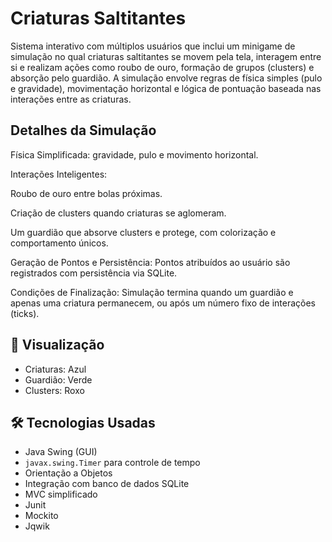 
# Criaturas Saltitantes

  Sistema interativo com múltiplos usuários que inclui um minigame de simulação no qual criaturas saltitantes se movem pela tela, interagem entre si e realizam ações como roubo de ouro, formação de grupos (clusters) e absorção pelo guardião.
A simulação envolve regras de física simples (pulo e gravidade), movimentação horizontal e lógica de pontuação baseada nas interações entre as criaturas.

## Detalhes da Simulação
Física Simplificada: gravidade, pulo e movimento horizontal.

Interações Inteligentes:

Roubo de ouro entre bolas próximas.

Criação de clusters quando criaturas se aglomeram.

Um guardião que absorve clusters e protege, com colorização e comportamento únicos.

Geração de Pontos e Persistência: Pontos atribuídos ao usuário são registrados com persistência via SQLite.

Condições de Finalização: Simulação termina quando um guardião e apenas uma criatura permanecem, ou após um número fixo de interações (ticks).

## 🎨 Visualização

- Criaturas: Azul
- Guardião: Verde
- Clusters: Roxo

## 🛠️ Tecnologias Usadas

- Java Swing (GUI)
- `javax.swing.Timer` para controle de tempo
- Orientação a Objetos
- Integração com banco de dados SQLite
- MVC simplificado
- Junit
- Mockito
- Jqwik
